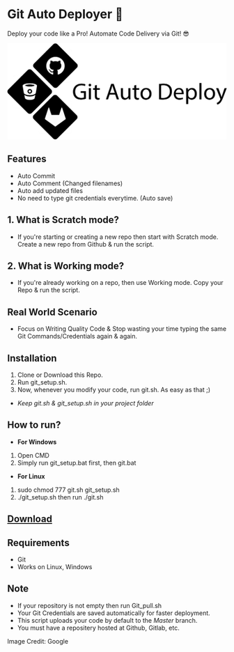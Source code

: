 # Git Auto Deployer 🚀
Deploy your code like a Pro! Automate Code Delivery via Git! 😎

<img src="assets/gitautodeploy.png">

## Features
- Auto Commit
- Auto Comment (Changed filenames)
- Auto add updated files
- No need to type git credentials everytime. (Auto save)

## 1. What is Scratch mode?
- If you're starting or creating a new repo then start with Scratch mode. Create a new repo from Github & run the script.

## 2. What is Working mode?
- If you're already working on a repo, then use Working mode. Copy your Repo & run the script.

## Real World Scenario
- Focus on Writing Quality Code & Stop wasting your time typing the same Git Commands/Credentials again & again.

## Installation
1. Clone or Download this Repo.
2. Run git_setup.sh.
3. Now, whenever you modify your code, run git.sh. As easy as that ;)
- *Keep git.sh & git_setup.sh in your project folder*

## How to run?
- **For Windows**
1. Open CMD
2. Simply run git_setup.bat first, then git.bat

- **For Linux**
1. sudo chmod 777 git.sh git_setup.sh
2. ./git_setup.sh then run ./git.sh

## [Download](https://github.com/Priyank-Vaghela/Git-Auto-Deployer)

## Requirements
- Git 
- Works on Linux, Windows

## Note
- If your repository is not empty then run Git_pull.sh
- Your Git Credentials are saved automatically for faster deployment.
- This script uploads your code by default to the *Master* branch.
- You must have a repositery hosted at Github, Gitlab, etc.

Image Credit: Google
